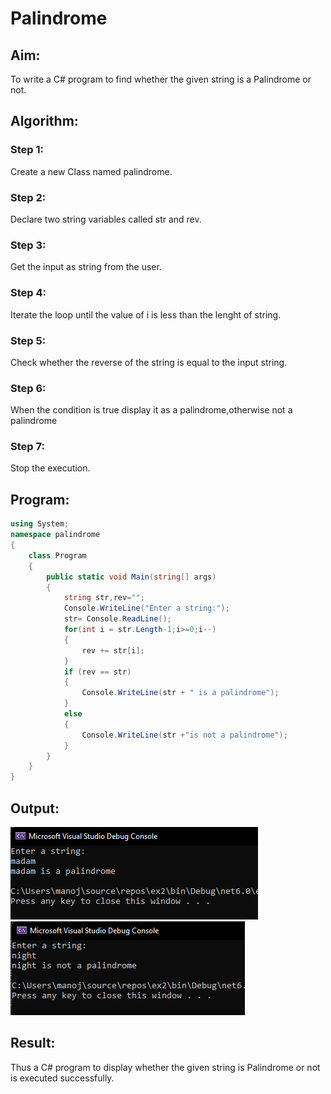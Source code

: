 # Palindrome
## Aim:
To write a C# program to find whether the given string is a Palindrome or not.
## Algorithm:
### Step 1:
Create a new Class named palindrome.

### Step 2:
Declare two string variables called str and rev.
### Step 3:
Get the input as string from the user.
### Step 4:
Iterate the loop until the value of i is less than the lenght of string.

### Step 5:
Check whether the reverse of the string is equal to the input string.

### Step 6:
When the condition is true display it as a palindrome,otherwise not a palindrome

### Step 7:
Stop the execution.
## Program:
```c#
using System;
namespace palindrome
{
    class Program
    {
        public static void Main(string[] args)
        {
            string str,rev="";
            Console.WriteLine("Enter a string:");
            str= Console.ReadLine();
            for(int i = str.Length-1;i>=0;i--)
            {
                rev += str[i];
            }
            if (rev == str)
            {
                Console.WriteLine(str + " is a palindrome");
            }
            else
            {
                Console.WriteLine(str +"is not a palindrome");
            }
        }
    }
}
```
## Output:
![](./o1.png)
![](./o2.png)

## Result:
Thus a C# program to display whether the given string is Palindrome or not is executed successfully.
